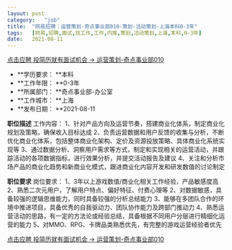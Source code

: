 ```yaml
---
layout:	post
category:	"job"
title:	"网易招聘：运营策划-奇点事业部010-策划-活动策划-上海本科0-3年"
tags:	[网易,招聘,面试,找工作,工作,内推,策划,活动策划,上海,本科,0-3年]
date:	2021-08-11
---
```


[点击应聘 投简历就有面试机会 -> 运营策划-奇点事业部010](http://mobile.bole.netease.com/bole/boleDetail?id=19242&employeeId=346f03c3cda5f04c&key=all)



- **学历要求： **本科
- **工作年限： **0-3年
- **所属部门： **奇点事业部-办公室
- **工作城市： **上海
- **发布日期： **2021-08-11



**职位描述**
工作内容：
1、针对产品方向及运营节奏，搭建商业化体系，制定商业化规划及策略，确保收入目标达成
2、负责运营数据和用户反馈的收集与分析，不断优化商业化体系，包括整体商业化架构、定价及资源投放策略、具体商业化系统实现等
3、通过数据分析、洞察用户需求等方式，制定和实现相关的运营活动，并跟踪活动的各项数据指标，进行效果分析，并提交活动报告及建议
4、关注和分析市场产品的商业化趋势和新商业化模式，跟进商业化内容开发和研发数值的讨论制定



**职位要求**
岗位要求：
1、3年以上游戏数值/商业化相关工作经验，产品敏感度高
2、熟悉二次元用户，了解用户特点、偏好特征、付费心理等
2、对数据敏感，具备较强的逻辑思维能力，同时具备较强的分析总结能力
3、能够在多团队合作的环境中推进项目，具备优秀的自我驱动力、团队协作能力及跨部门推动力
4、熟悉运营活动的思路，有一定的方法论或经验总结，具备根据不同用户分层进行精细化运营的能力
5、对MMO、RPG、卡牌品类熟悉优先，有完整的游戏运营经验者优先



[点击应聘 投简历就有面试机会 -> 运营策划-奇点事业部010](http://mobile.bole.netease.com/bole/boleDetail?id=19242&employeeId=346f03c3cda5f04c&key=all)